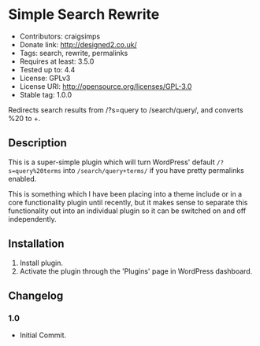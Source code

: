 # Simple Search Rewrite
* Contributors: craigsimps
* Donate link: http://designed2.co.uk/
* Tags: search, rewrite, permalinks
* Requires at least: 3.5.0
* Tested up to: 4.4
* License: GPLv3
* License URI: http://opensource.org/licenses/GPL-3.0
* Stable tag: 1.0.0

Redirects search results from /?s=query to /search/query/, and converts %20 to +.

## Description

This is a super-simple plugin which will turn WordPress' default `/?s=query%20terms` into `/search/query+terms/` if you have pretty permalinks enabled.

This is something which I have been placing into a theme include or in a core functionality plugin until recently, but it makes sense to separate this functionality out into an individual plugin so it can be switched on and off independently.

## Installation

1. Install plugin.
2. Activate the plugin through the 'Plugins' page in WordPress dashboard.

## Changelog

### 1.0
* Initial Commit.